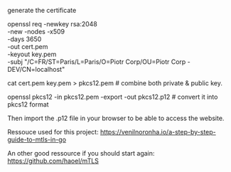generate the certificate 

openssl req -newkey rsa:2048 \
                             -new -nodes -x509 \
                             -days 3650 \
                             -out cert.pem \
                             -keyout key.pem \
                             -subj "/C=FR/ST=Paris/L=Paris/O=Piotr Corp/OU=Piotr Corp - DEV/CN=localhost"

cat cert.pem key.pem > pkcs12.pem  # combine both private & public key.

openssl pkcs12 -in pkcs12.pem -export -out pkcs12.p12 # convert it into pkcs12 format

Then import the .p12 file in your browser to be able to access the website.

Ressouce used for this project: https://venilnoronha.io/a-step-by-step-guide-to-mtls-in-go

An other good ressource if you should start again: https://github.com/haoel/mTLS